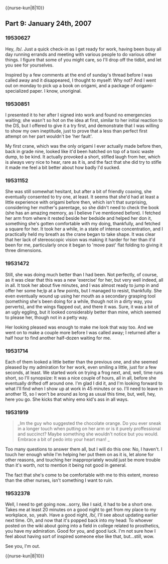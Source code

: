 {{nurse-kun|8|10}}

## Part 9: January 24th, 2007 ##


### 19530627 ###

Hey, /b/. Just a quick check-in as I get ready for work, having been busy all day running errands and meeting with various people to do various other things. I figure that some of you might care, so I'll drop off the tidbit, and let you see for yourselves.

Inspired by a few comments at the end of sunday's thread before I was called away and it disappeared, I thought to myself: Why not? And I went out on monday to pick up a book on origami, and a package of origami-specialized paper. I know, unoriginal.

### 19530851 ###

I presented it to her after I signed into work and found no emergencies waiting; she wasn't so hot on the idea at first, similar to her initial reaction to the DS, but I offered to give it a try first, and demonstrate that I was willing to show my own ineptitude, just to prove that a less than perfect first attempt on her part wouldn't be 'her fault'.

My first crane, which was the only origami I ever actually made before then, back in grade nine, looked like it'd been hatched on top of a toxic waste dump, to be kind. It actually provoked a short, stifled laugh from her, which is always very nice to hear, rare as it is, and the fact that she did try to stifle it made me feel a bit better about how badly I'd sucked.

### 19531152 ###

She was still somewhat hesitant, but after a bit of friendly coaxing, she eventually consented to try one, at least. It seems that she'd had at least a little experience with origami before then, which isn't that surprising, considering her mother's parentage, so she didn't need to check the book (she has an amazing memory, as I believe I've mentioned before). I fetched her arm from where it rested beside her bedside and helped her don it, something she's gotten comfortable with my doing, thankfully, and fetched a square for her.
It took her a while, in a state of intense concentration, and I practically held my breath as the crane began to take shape. It was clear that her lack of stereoscopic vision was making it harder for her than it'd been for me, particularly once it began to 'move past' flat folding to giving it three dimensions.

### 19531472 ###

Still, she was doing much better than I had been. Not perfectly, of course, as it was clear that this was a new 'exercise' for her, but very well indeed, all in all. It took her about five minutes, and I was almost ready to jump in and offer her some he;lp at a few points, but I managed to resist, thankfully. She even eventually wound up using her mouth as a secondary grasping tool (something she's been doing for a while, though not in a dirty way, you perverts), and the wings flapped out, and there it was. Sure, it was a bit of an ugly eggling, but it looked considerably better than mine, which seemed to please her, though not in a petty way.

Her looking pleased was enough to make me look that way too. And we went on to make a couple more before I was called away; I returned after a half hour to find another half-dozen waiting for me.

### 19531714 ###

Each of them looked a little better than the previous one, and she seemed pleased by my admiration for her work, even smiling a little, just for a few seconds, at least. We started work on trying a frog next, and, well, time runs short, so I'll synopsize: It was a nice couple of hours, all in all, before she eventually drifted off around one. I'm glad I did it, and I'm looking forward to what I'll find when I show up at work in 45 minutes or so. I'll need to leave in another 15, so I won't be around as long as usual this time, but, well, hey, here you go. She kicks that whiny emo kid's ass in all ways.

### 19531919 ###

> _Im the guy who suggested the chocolate orange. Do you ever sneak in a longer touch when putting on her arm or is it purely proffessional and succinct? Maybe something she wouldn't notice but you would. Embrace a bit of pedo into your heart man! _

Too many questions to answer them all, but I will do this one: No, I haven't. I touch her enough while I'm helping her put them on as it is, let alone for other reasons, and touching her inappropriately would just be more trouble than it's worth, not to mention it being not good in general.

The fact that she's come to be comfortable with me to this extent, moreso than the other nurses, isn't something I want to ruin.

### 19532378 ###

Well, I need to get going now...sorry, like I said, it had to be a short one. Takes me at least 20 minutes on a good night to get from my place to my workplace, so, yeah. Have a good night, /b/, I'll see about updating earlier next time. Oh, and now that it's popped back into my head: To whoever posted on the wiki about going into a field in college related to prosthetics, you have my admiration. Good for you, and good luck. I'm not sure how I feel about having sort of inspired someone else like that, but...still, wow.

See you, I'm out.

{{nurse-kun|8|10}}

